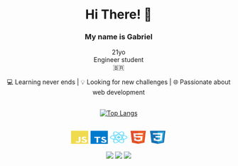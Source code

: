 
<h1 align="center">Hi There! 👋</h1>

<div align="center" list-style="none">
  
  <h3>My name is Gabriel</h2>   
  
  21yo<br>
  Engineer student<br>
  🇧🇷
  <br>
    
   💻 Learning never ends |
   💡 Looking for new challenges |
   🌐 Passionate about web development 
  ##
</div>
  
<div align="center">

  [![Top Langs](https://github-readme-stats.vercel.app/api/top-langs/?username=gbrMenezes&theme=transparent)](https://github.com/anuraghazra/github-readme-stats)
  
 </div>


 <div align="center" style="display: inline_block"><br>
  <img align="center" alt="Gbr-Js" height="30" width="40" src="https://raw.githubusercontent.com/devicons/devicon/master/icons/javascript/javascript-plain.svg">
  <img align="center" alt="Gbr-Ts" height="30" width="40" src="https://raw.githubusercontent.com/devicons/devicon/master/icons/typescript/typescript-plain.svg">
  <img align="center" alt="Gbr-React" height="30" width="40" src="https://raw.githubusercontent.com/devicons/devicon/master/icons/react/react-original.svg">
  <img align="center" alt="Gbr-HTML" height="30" width="40" src="https://raw.githubusercontent.com/devicons/devicon/master/icons/html5/html5-original.svg">
  <img align="center" alt="Gbr-CSS" height="30" width="40" src="https://raw.githubusercontent.com/devicons/devicon/master/icons/css3/css3-original.svg">
</div>
<br>
<div align="center"> 
  <a href="https://instagram.com/g_damasceno_" target="_blank"><img src="https://img.shields.io/badge/-Instagram-%23E4405F?style=for-the-badge&logo=instagram&logoColor=white" target="_blank"></a>
  <a href="mailto:gabrieldmfaquim0202@gmail.com"><img src="https://img.shields.io/badge/-Gmail-%23333?style=for-the-badge&logo=gmail&logoColor=white" target="_blank"></a>
  <a href="https://t.me/+5562985909622"><img src="https://img.shields.io/badge/Telegram-2CA5E0?style=for-the-badge&logo=telegram&logoColor=white"></a>
</div>
